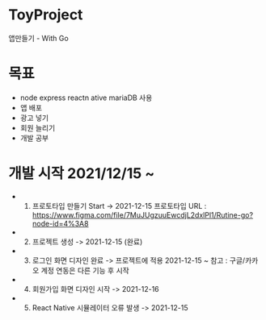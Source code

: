 # ToyProject
앱만들기 - With Go

# 목표 
- node express reactn ative mariaDB 사용
- 앱 배포
- 광고 넣기
- 회원 늘리기
- 개발 공부

# 개발 시작 2021/12/15 ~
 - 1. 프로토타입 만들기 Start -> 2021-12-15 프로토타입 URL : https://www.figma.com/file/7MuJUgzuuEwcdjL2dxlPl1/Rutine-go?node-id=4%3A8
 - 2. 프로젝트 생성 -> 2021-12-15 (완료)
 - 3. 로그인 화면 디자인 완료 -> 프로젝트에 적용 2021-12-15 ~ 참고 : 구글/카카오 계정 연동은 다른 기능 후 시작
 - 4. 회원가입 화면 디자인 시작 -> 2021-12-16 
 - 5. React Native 시뮬레이터 오류 발생 -> 2021-12-15
